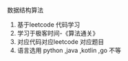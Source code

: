 数据结构算法

1. 基于leetcode 代码学习
2. 学习于极客时间-《算法通关》
3. 对应代码对应leetcode 对应题目
4. 语言选用 python ,java ,kotlin ,go 不等